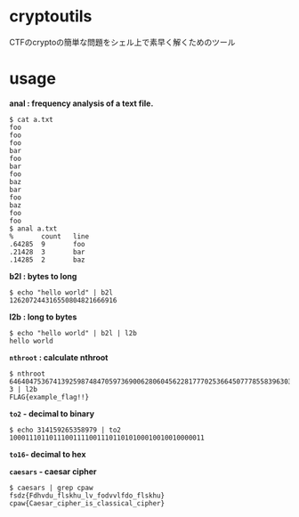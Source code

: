 # cryptoutils
CTFのcryptoの簡単な問題をシェル上で素早く解くためのツール

# usage
**anal : frequency analysis of a text file.**

```
$ cat a.txt
foo
foo
foo
bar
foo
bar
foo
baz
bar
foo
baz
foo
foo
$ anal a.txt
%       count   line
.64285  9       foo
.21428  3       bar
.14285  2       baz
```

**b2l : bytes to long**

```
$ echo "hello world" | b2l
126207244316550804821666916
```

**l2b : long to bytes**

```
$ echo "hello world" | b2l | l2b
hello world
```

**`nthroot` : calculate nthroot**
```
$ nthroot 64640475367413925987484705973690062806045622817770253664507778558396303549931817223904736968366216901930186302243724698880505597782349805406309 3 | l2b
FLAG{example_flag!!}
```

**`to2` - decimal to binary**
```
$ echo 314159265358979 | to2
1000111011011100111100111011010100010010010000011
```

**`to16`- decimal to hex**

**`caesars` - caesar cipher**
```
$ caesars | grep cpaw
fsdz{Fdhvdu_flskhu_lv_fodvvlfdo_flskhu}
cpaw{Caesar_cipher_is_classical_cipher}
```
